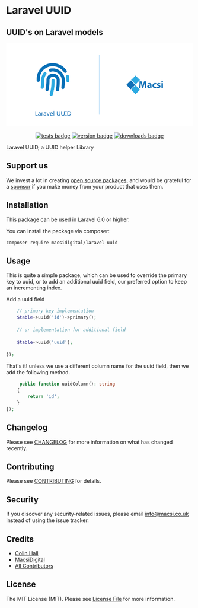 # Laravel UUID

##  UUID's on Laravel models

![Header Image](https://github.com/MacsiDigital/repo-design/raw/master/laravel-uuid/header.png)

<p align="center">
 <a href="https://github.com/MacsiDigital/laravel-uuid/actions?query=workflow%3ATests"><img src="https://github.com/MacsiDigital/laravel-uuid/workflows/Tests/badge.svg" style="max-width:100%;"  alt="tests badge"></a>
 <a href="https://packagist.org/packages/macsidigital/laravel-uuid"><img src="https://img.shields.io/packagist/v/macsidigital/laravel-uuid.svg?style=flat-square" alt="version badge"/></a>
 <a href="https://packagist.org/packages/macsidigital/laravel-uuid"><img src="https://img.shields.io/packagist/dt/macsidigital/laravel-uuid.svg?style=flat-square" alt="downloads badge"/></a>
</p>

Laravel UUID, a UUID helper Library

## Support us

We invest a lot in creating [open source packages](https://macsidigital.co.uk/open-source), and would be grateful for a [sponsor](https://github.com/sponsors/MacsiDigital) if you make money from your product that uses them.

## Installation

This package can be used in Laravel 6.0 or higher.

You can install the package via composer:

``` bash
composer require macsidigital/laravel-uuid
```

## Usage

This is quite a simple package, which can be used to override the primary key to uuid, or to add an additional uuid field, our preferred option to keep an incrementing index.

Add a uuid field

``` php
	// primary key implementation
    $table->uuid('id')->primary();
    
    // or implementation for additional field

    $table->uuid('uuid');  

});
```

That's it! unless we use a different column name for the uuid field, then we add the following method.

``` php
	 public function uuidColumn(): string
    {
        return 'id';
    }
});
```

## Changelog

Please see [CHANGELOG](CHANGELOG.md) for more information on what has changed recently.

## Contributing

Please see [CONTRIBUTING](CONTRIBUTING.md) for details.

## Security

If you discover any security-related issues, please email [info@macsi.co.uk](mailto:info@macsi.co.uk) instead of using the issue tracker.

## Credits

- [Colin Hall](https://github.com/colinhall17)
- [MacsiDigital](https://github.com/MacsiDigital)
- [All Contributors](../../contributors)

## License

The MIT License (MIT). Please see [License File](LICENSE.md) for more information.
